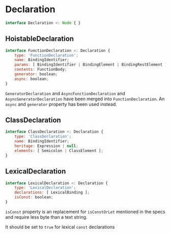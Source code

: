 # Declaration

```js
interface Declaration <: Node { }
```

## HoistableDeclaration

```js
interface FunctionDeclaration <: Declaration {
    type: 'FunctionDeclaration';
    name: BindingIdentifier;
    params: [ BindingIdentifier | BindingElement | BindingRestElement ];
    contents: FunctionBody;
    generator: boolean;
    async: boolean;
}
```

`GeneratorDeclaration` and `AsyncFunctionDeclaration` and `AsyncGeneratorDeclaration` have been
merged into `FunctionDeclaration`. An `async` and `generator` property has been used instead.

## ClassDeclaration

```js
interface ClassDeclaration <: Declaration {
    type: 'ClassDeclaration';
    name: BindingIdentifier;
    heritage: Expression | null;
    elements: [ Semicolon | ClassElement ];
}
```

## LexicalDeclaration

```js
interface LexicalDeclaration <: Declaration {
    type: 'LexicalDeclaration';
    declarations: [ LexicalBinding ];
    isConst: boolean;
}
```
`isConst` property is an replacement for `isConstOrLet` mentioned in the specs and require less byte than a text string.

It should be set to `true` for lexical `const` declarations
